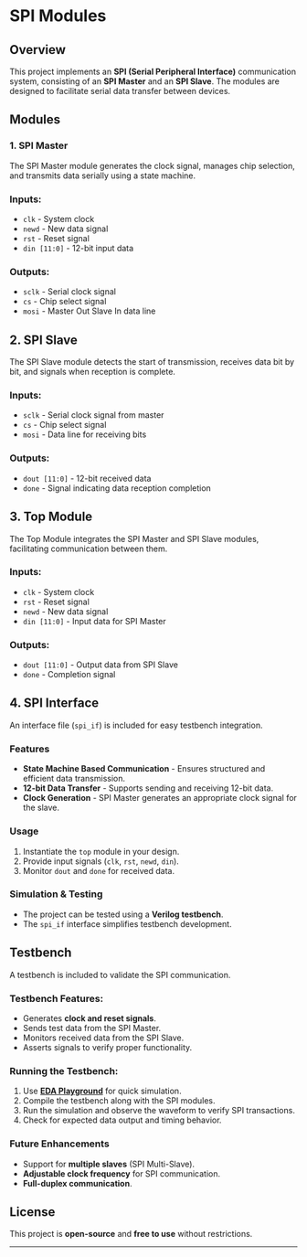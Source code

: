 # SPI Modules

## Overview
This project implements an **SPI (Serial Peripheral Interface)** communication system, consisting of an **SPI Master** and an **SPI Slave**. The modules are designed to facilitate serial data transfer between devices.

## Modules
### 1. SPI Master
The SPI Master module generates the clock signal, manages chip selection, and transmits data serially using a state machine.

### Inputs:
* `clk` - System clock
* `newd` - New data signal
* `rst` - Reset signal
* `din [11:0]` - 12-bit input data

### Outputs:
* `sclk` - Serial clock signal
* `cs` - Chip select signal
* `mosi` - Master Out Slave In data line

## 2. SPI Slave
The SPI Slave module detects the start of transmission, receives data bit by bit, and signals when reception is complete.

### Inputs:
* `sclk` - Serial clock signal from master
* `cs` - Chip select signal
* `mosi` - Data line for receiving bits

### Outputs:
* `dout [11:0]` - 12-bit received data
* `done` - Signal indicating data reception completion

## 3. Top Module
The Top Module integrates the SPI Master and SPI Slave modules, facilitating communication between them.

### Inputs:
* `clk` - System clock
* `rst` - Reset signal
* `newd` - New data signal
* `din [11:0]` - Input data for SPI Master

### Outputs:
- `dout [11:0]` - Output data from SPI Slave
- `done` - Completion signal

## 4. SPI Interface
An interface file (`spi_if`) is included for easy testbench integration.

### Features
* **State Machine Based Communication** - Ensures structured and efficient data transmission.
* **12-bit Data Transfer** - Supports sending and receiving 12-bit data.
* **Clock Generation** - SPI Master generates an appropriate clock signal for the slave.

### Usage
1. Instantiate the `top` module in your design.
2. Provide input signals (`clk`, `rst`, `newd`, `din`).
3. Monitor `dout` and `done` for received data.

### Simulation & Testing
* The project can be tested using a **Verilog testbench**.
* The `spi_if` interface simplifies testbench development.

## Testbench
A testbench is included to validate the SPI communication.

### Testbench Features:
- Generates **clock and reset signals**.
- Sends test data from the SPI Master.
- Monitors received data from the SPI Slave.
- Asserts signals to verify proper functionality.

### Running the Testbench:
1. Use **[EDA Playground](https://www.edaplayground.com/)** for quick simulation.
2. Compile the testbench along with the SPI modules.
3. Run the simulation and observe the waveform to verify SPI transactions.
4. Check for expected data output and timing behavior.

### Future Enhancements
- Support for **multiple slaves** (SPI Multi-Slave).
- **Adjustable clock frequency** for SPI communication.
- **Full-duplex communication**.

## License
This project is **open-source** and **free to use** without restrictions.

---

